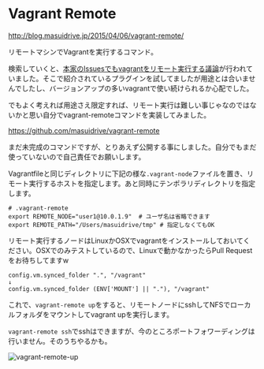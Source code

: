 # Vagrant Remote

http://blog.masuidrive.jp/2015/04/06/vagrant-remote/ ‎

リモートマシンでVagrantを実行するコマンド。

検索していくと、[本家のIssuesでもvagrantをリモート実行する議論](https://github.com/mitchellh/vagrant/issues/401)が行われていました。そこで紹介されているプラグインを試してましたが用途とは合いませんでしたし、バージョンアップの多いvagrantで使い続けられるか心配でした。

でもよく考えれば用途さえ限定すれば、リモート実行は難しい事じゃなのではないかと思い自分でvagrant-remoteコマンドを実装してみました。

https://github.com/masuidrive/vagrant-remote

まだ未完成のコマンドですが、とりあえず公開する事にしました。自分でもまだ使っていないので自己責任でお願いします。

Vagrantfileと同じディレクトリに下記の様な`.vagrant-node`ファイルを置き、リモート実行するホストを指定します。あと同時にテンポラリディレクトリを指定します。

```
# .vagrant-remote
export REMOTE_NODE="user1@10.0.1.9"  # ユーザ名は省略できます
export REMOTE_PATH="/Users/masuidrive/tmp" # 指定しなくてもOK
```

リモート実行するノードはLinuxかOSXでvagrantをインストールしておいてください。OSXでのみテストしているので、Linuxで動かなかったらPull Requestをお待ちしてますw

```
config.vm.synced_folder ".", "/vagrant"
↓
config.vm.synced_folder (ENV['MOUNT'] || "."), "/vagrant"
```


これで、`vagrant-remote up`をすると、リモートノードにsshしてNFSでローカルフォルダをマウントしてvagrant upを実行します。

`vagrant-remote ssh`でsshはできますが、今のところポートフォワーディングは行いません。そのうちやるかも。

<img src="http://blog.masuidrive.jp/wp-content/uploads/2015/04/vagrant-remote-up.png" alt="vagrant-remote-up" class="alignnone size-full wp-image-1542" />
